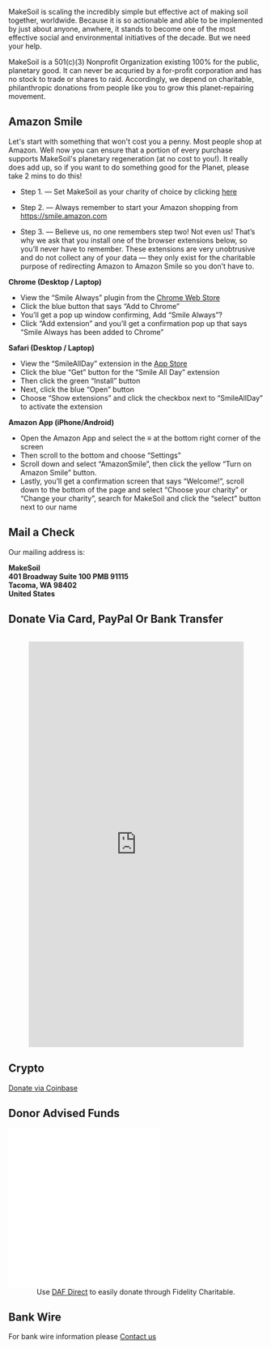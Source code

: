 

MakeSoil is scaling the incredibly simple but effective act of making soil together, worldwide. Because it is so actionable and able to be implemented by just about anyone, anwhere, it stands to become one of the most effective social and environmental initiatives of the decade. But we need your help.

MakeSoil is a 501(c)(3) Nonprofit Organization existing 100% for the public, planetary good. It can never be acquried by a for-profit corporation and has no stock to trade or shares to raid. Accordingly, we depend on charitable, philanthropic donations from people like you to grow this planet-repairing movement.




## Amazon Smile  

Let's start with something that won't cost you a penny. Most people shop at Amazon. Well now you can ensure that a portion of every purchase supports MakeSoil's planetary regeneration (at no cost to you!). It really does add up, so if you want to do something good for the Planet, please take 2 mins to do this!

- Step 1. — Set MakeSoil as your charity of choice by clicking <a href="https://smile.amazon.com/ch/82-4769177">here</a>

- Step 2. — Always remember to start your Amazon shopping from https://smile.amazon.com

- Step 3. — Believe us, no one remembers step two! Not even us! That’s why we ask that you install one of the browser extensions below, so you’ll never have to remember. These extensions are very unobtrusive and do not collect any of your data — they only exist for the charitable purpose of redirecting Amazon to Amazon Smile so you don’t have to.

**Chrome (Desktop / Laptop)**
- View the “Smile Always” plugin from the <a href="https://chrome.google.com/webstore/detail/smile-always/jgpmhnmjbhgkhpbgelalfpplebgfjmbf">Chrome Web Store</a>
- Click the blue button that says “Add to Chrome”
- You’ll get a pop up window confirming, Add “Smile Always”?
- Click “Add extension” and you’ll get a confirmation pop up that says “Smile Always has been added to Chrome”

**Safari (Desktop / Laptop)**
- View the “SmileAllDay” extension in the <a href="https://apps.apple.com/us/app/smileallday/id1180442868">App Store</a>
- Click the blue “Get” button for the “Smile All Day” extension
- Then click the green “Install” button
- Next, click the blue “Open” button
- Choose “Show extensions” and click the checkbox next to “SmileAllDay” to activate the extension

**Amazon App (iPhone/Android)**
- Open the Amazon App and select the ≡ at the bottom right corner of the screen
- Then scroll to the bottom and choose “Settings”
- Scroll down and select “AmazonSmile”, then click the yellow “Turn on Amazon Smile” button. 
- Lastly, you’ll get a confirmation screen that says “Welcome!”, scroll down to the bottom of the page and select “Choose your charity” or “Change your charity”, search for MakeSoil and click the “select” button next to our name
</details>


## Mail a Check

Our mailing address is:
<div style="font-weight: bold;">
MakeSoil<br />
401 Broadway Suite 100 PMB 91115
<br />
Tacoma, WA 98402
<br />
United States
</div>

## Donate Via Card, PayPal Or Bank Transfer

<div style="text-align: center;margin-top: 2rem;">
  <script src="https://donorbox.org/widget.js" paypalExpress="true"></script><iframe src="https://donorbox.org/embed/makesoil" height="800px" width="100%" style="max-width:425px;" seamless="seamless" name="donorbox" frameborder="0" scrolling="no" allowpaymentrequest></iframe>
  <br />
</div>

## Crypto

<div>
  <a class="donate-with-crypto"
     href="https://commerce.coinbase.com/checkout/baf9ce19-918b-4b47-ae0d-aec51091d202" target="_blank">
    Donate via Coinbase
  </a>
  <script src="https://commerce.coinbase.com/v1/checkout.js?version=201807">
  </script>
</div>

## Donor Advised Funds

<iframe src="/dafdirect.html" style="height: 313px; width: 300px;" frameborder="0" ></iframe>

<div style="text-align: center;">Use <a href="https://www.dafdirect.org/DAFDirect/daflink?_dafdirect_settings=ODI0NzY5MTc3XzIxMTFfY2IzNWZhZmYtZjk5MC00ZTdkLTg5YzMtZDIzMjRjNGQ0ZWU0&designatedText=TWFrZVNvaWw=&amountValue=" target="_blank">DAF Direct</a> to easily donate through Fidelity Charitable.</div>

## Bank Wire

For bank wire information please [Contact us](/contact-us) 
